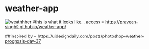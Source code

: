 # weather-app
![weathhher](https://user-images.githubusercontent.com/108598845/229020969-7be630c0-f60f-4acb-a48d-a48b6ede0eb1.JPG)
#this is what it looks like,..
access = https://praveen-singh0.github.io/weather-app/

##inspired by = https://uidesigndaily.com/posts/photoshop-weather-prognosis-day-37

